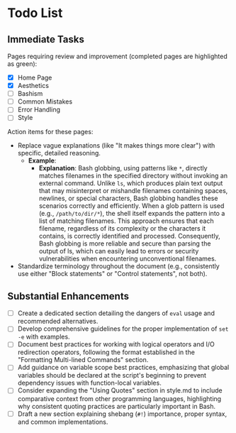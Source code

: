 # Todo List

## Immediate Tasks

Pages requiring review and improvement (completed pages are highlighted as green):

- [x] Home Page
- [x] Aesthetics
- [ ] Bashism
- [ ] Common Mistakes
- [ ] Error Handling
- [ ] Style

Action items for these pages:

- Replace vague explanations (like "It makes things more clear") with specific, detailed reasoning.
  - **Example**:
    - **Explanation**: Bash globbing, using patterns like `*`, directly matches filenames in the specified directory without invoking an external command. Unlike `ls`, which produces plain text output that may misinterpret or mishandle filenames containing spaces, newlines, or special characters, Bash globbing handles these scenarios correctly and efficiently. When a glob pattern is used (e.g., `/path/to/dir/*`), the shell itself expands the pattern into a list of matching filenames. This approach ensures that each filename, regardless of its complexity or the characters it contains, is correctly identified and processed. Consequently, Bash globbing is more reliable and secure than parsing the output of ls, which can easily lead to errors or security vulnerabilities when encountering unconventional filenames.
- Standardize terminology throughout the document (e.g., consistently use either "Block statements" or "Control statements", not both).

## Substantial Enhancements

- [ ] Create a dedicated section detailing the dangers of `eval` usage and recommended alternatives.
- [ ] Develop comprehensive guidelines for the proper implementation of `set -e` with examples.
- [ ] Document best practices for working with logical operators and I/O redirection operators, following the format established in the "Formatting Multi-lined Commands" section.
- [ ] Add guidance on variable scope best practices, emphasizing that global variables should be declared at the script's beginning to prevent dependency issues with function-local variables.
- [ ] Consider expanding the "Using Quotes" section in style.md to include comparative context from other programming languages, highlighting why consistent quoting practices are particularly important in Bash.
- [ ] Draft a new section explaining shebang (`#!`) importance, proper syntax, and common implementations.
